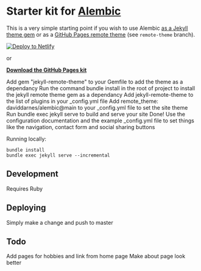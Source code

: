# Starter kit for [Alembic](https://alembic.darn.es/)

This is a very simple starting point if you wish to use Alembic [as a Jekyll theme gem](https://alembic.darn.es/#as-a-jekyll-theme) or as a [GitHub Pages remote theme](https://github.com/daviddarnes/alembic-kit/tree/remote-theme) (see `remote-theme` branch).

[![Deploy to Netlify](https://www.netlify.com/img/deploy/button.svg)](https://app.netlify.com/start/deploy?repository=https://github.com/daviddarnes/alembic-kit)

or

**[Download the GitHub Pages kit](https://github.com/daviddarnes/alembic-kit/archive/remote-theme.zip)**

Add gem "jekyll-remote-theme" to your Gemfile to add the theme as a dependancy
Run the command bundle install in the root of project to install the jekyll remote theme gem as a dependancy
Add jekyll-remote-theme to the list of plugins in your _config.yml file
Add remote_theme: daviddarnes/alembic@main to your _config.yml file to set the site theme
Run bundle exec jekyll serve to build and serve your site
Done! Use the configuration documentation and the example _config.yml file to set things like the navigation, contact form and social sharing buttons

Running locally:
```
bundle install
bundle exec jekyll serve --incremental
```

## Development
Requires Ruby

## Deploying 
Simply make a change and push to master

## Todo
Add pages for hobbies and link from home page
Make about page look better
